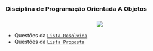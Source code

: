 ### Disciplina de Programação Orientada A Objetos <h3>

<!-- [COMENTÁRIO]: CyanGif Code--> 
 <p align="center">
  <a href="https://github.com/DenverCoder1/readme-typing-svg"><img src="https://readme-typing-svg.herokuapp.com?font=Time+New+Roman&color=cyan&size=15&center=true&vCenter=true&width=800&height=200&lines=Esse+repósitorio+apresenta+a+resolução+de+exercicíos+da+disciplina+de+POO.;"></a>
</p>
 

- Questões da [`Lista Resolvida`](https://github.com/GuiFreitass/DisciplinaDePOO/tree/main/ListaResolvida)
- Questões da [`Lista Proposta`](https://github.com/GuiFreitass/DisciplinaDePOO/tree/main/ListaProposta)
